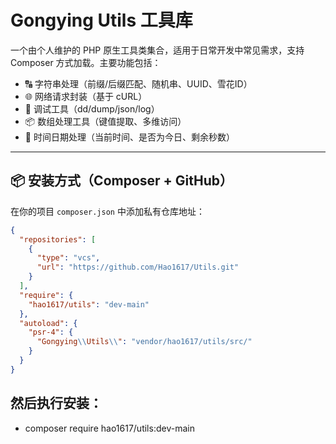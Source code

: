 # Gongying Utils 工具库

一个由个人维护的 PHP 原生工具类集合，适用于日常开发中常见需求，支持 Composer 方式加载。主要功能包括：

- 🔠 字符串处理（前缀/后缀匹配、随机串、UUID、雪花ID）
- 🌐 网络请求封装（基于 cURL）
- 🐞 调试工具（dd/dump/json/log）
- 📦 数组处理工具（键值提取、多维访问）
- 📆 时间日期处理（当前时间、是否为今日、剩余秒数）

---

## 📦 安装方式（Composer + GitHub）

在你的项目 `composer.json` 中添加私有仓库地址：

```json
{
  "repositories": [
    {
      "type": "vcs",
      "url": "https://github.com/Hao1617/Utils.git"
    }
  ],
  "require": {
    "hao1617/utils": "dev-main"
  },
  "autoload": {
    "psr-4": {
      "Gongying\\Utils\\": "vendor/hao1617/utils/src/"
    }
  }
}
```

## 然后执行安装：

- composer require hao1617/utils:dev-main
